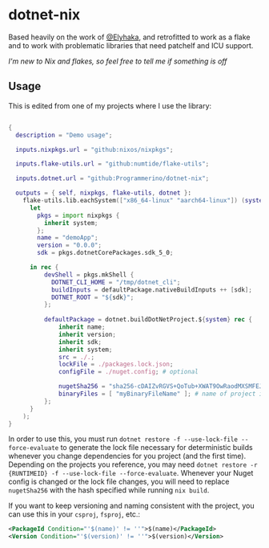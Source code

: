 # dotnet-nix
Based heavily on the work of [\@Elyhaka](https://gist.github.com/Elyhaka/0f0e3afe488100487ada6a2a8bef78a4), and retrofitted to work as a flake and to work with problematic libraries that need patchelf and ICU support.

*I'm new to Nix and flakes, so feel free to tell me if something is off*

## Usage

This is edited from one of my projects where I use the library:
```nix

{
  description = "Demo usage";

  inputs.nixpkgs.url = "github:nixos/nixpkgs";

  inputs.flake-utils.url = "github:numtide/flake-utils";

  inputs.dotnet.url = "github:Programmerino/dotnet-nix";

  outputs = { self, nixpkgs, flake-utils, dotnet }:
    flake-utils.lib.eachSystem(["x86_64-linux" "aarch64-linux"]) (system:
      let
        pkgs = import nixpkgs { 
          inherit system;
        };
        name = "demoApp";
        version = "0.0.0";
        sdk = pkgs.dotnetCorePackages.sdk_5_0;

      in rec {
          devShell = pkgs.mkShell {
            DOTNET_CLI_HOME = "/tmp/dotnet_cli";
            buildInputs = defaultPackage.nativeBuildInputs ++ [sdk];
            DOTNET_ROOT = "${sdk}";
          };
    
          defaultPackage = dotnet.buildDotNetProject.${system} rec {
              inherit name;
              inherit version;
              inherit sdk;
              inherit system;
              src = ./.;
              lockFile = ./packages.lock.json;
              configFile = ./nuget.config; # optional

              nugetSha256 = "sha256-cDAIZvRGVS+QoTub+XWAT9OwRaodMXSMFEJaIkJ2lHQ=";
              binaryFiles = [ "myBinaryFileName" ]; # name of project is included by default
          };
      }
    );
}
```

In order to use this, you must run ```dotnet restore -f --use-lock-file --force-evaluate``` to generate the lock file necessary for deterministic builds whenever you change dependencies for you project (and the first time). Depending on the projects you reference, you may need ```dotnet restore -r {RUNTIMEID} -f --use-lock-file --force-evaluate```. Whenever your Nuget config is changed or the lock file changes, you will need to replace ```nugetSha256``` with the hash specified while running ```nix build```.

If you want to keep versioning and naming consistent with the project, you can use this in your `csproj`, `fsproj`, etc.:
```xml
<PackageId Condition="'$(name)' != ''">$(name)</PackageId>
<Version Condition="'$(version)' != ''">$(version)</Version>
```